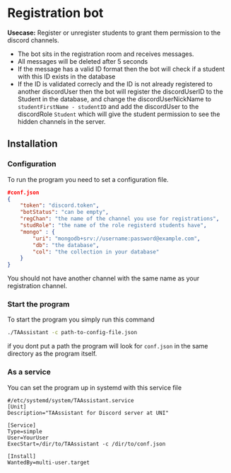 # Registration bot

**Usecase:** Register or unregister students to grant them permission to the discord channels.

+ The bot sits in the registration room and receives messages. 
+ All messages will be deleted after 5 seconds
+ If the message has a valid ID format then the bot will check if a student with this ID exists in the database
+ If the ID is validated correcly and the ID is not already registered to another discordUser then the bot will register the discordUserID to the Student in the database, and change the discordUserNickName to `studentFirstName - studentID` and add the discordUser to the discordRole `Student` which will give the student permission to see the hidden channels in the server.

## Installation
### Configuration
To run the program you need to set a configuration file.
```json
#conf.json
{
    "token": "discord.token",
    "botStatus": "can be empty",
    "regChan": "the name of the channel you use for registrations",
    "studRole": "the name of the role registerd students have",
    "mongo" : {
        "uri": "mongodb+srv://username:password@example.com",
        "db": "the database",
        "col": "the collection in your database"
    }
}
```
You should not have another channel with the same name as your registration channel.

### Start the program

To start the program you simply run this command

```bash
./TAAssistant -c path-to-config-file.json
```

if you dont put a path the program will look for `conf.json` in the same directory as the program itself.

### As a service

You can set the program up in systemd with this service file

```
#/etc/systemd/system/TAAssistant.service
[Unit]
Description="TAAssistant for Discord server at UNI"

[Service]
Type=simple
User=YourUser
ExecStart=/dir/to/TAAssistant -c /dir/to/conf.json

[Install]
WantedBy=multi-user.target
```
